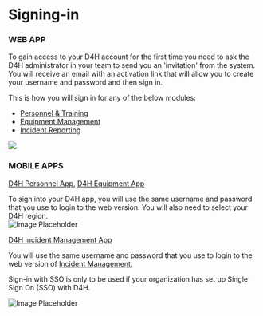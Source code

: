 # Signing-in

### WEB APP

To gain access to your D4H account for the first time you need to ask the D4H administrator in your team to send you an 'invitation' from the system. You will receive an email with an activation link that will allow you to create your username and password and then sign in.  
  
This is how you will sign in for any of the below modules:

* [Personnel & Training](../../personnel-and-training/getting-started.md)
* [Equipment Management](../../equipment-management/getting-started.md)
* [Incident Reporting](../../incident-reporting/getting-started.md) 

![](https://support.d4h.org/desk/file/8867536/CreateAccount.gif)

### MOBILE APPS

  
[D4H Personnel App](../../personnel-and-training/personnel-and-training-app/), [D4H Equipment App](../../equipment-management/equipment-management-app/)

To sign into your D4H app, you will use the same username and password that you use to login to the web version. You will also need to select your D4H region.  
![Image Placeholder](https://support.d4h.org/desk/file/10291308/2020-07-07%20at%2014.58.png)  


[D4H Incident Management App](../../incident-management/incident-management-app/)  
  
You will use the same username and password that you use to login to the web version of [Incident Management. ](../../incident-management/getting-started.md)  
  
Sign-in with SSO is only to be used if your organization has set up Single Sign On \(SSO\) with D4H.   
  
![Image Placeholder](https://support.d4h.org/desk/file/10291304/2020-07-07%20at%2014.57.png)

